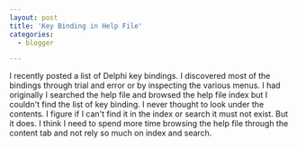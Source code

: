 ```yaml
---
layout: post
title: 'Key Binding in Help File'
categories:
  - blogger

---
```


I recently posted a list of Delphi key bindings.  I discovered most of the bindings through trial and error or by inspecting the various menus.  I had originally I searched the help file and browsed the help file index but I couldn't find the list of key binding.  I never thought to look under the contents.  I figure if I can't find it in the index or search it must not exist.  But it does.  I think I need to spend more time browsing the help file through the content tab and not rely so much on index and search.
